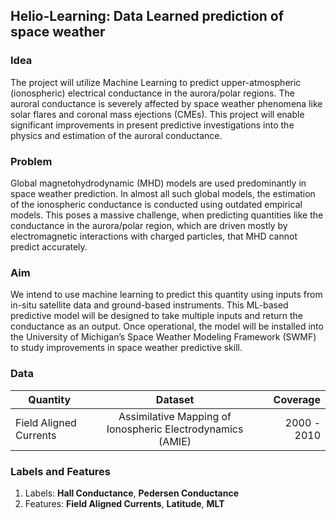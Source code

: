 ## Helio-Learning: Data Learned prediction of space weather

### Idea
The project will utilize Machine Learning to predict upper-atmospheric (ionospheric) electrical conductance in the aurora/polar regions. The auroral conductance is severely affected by space weather phenomena like solar flares and coronal mass ejections (CMEs).  This project will enable significant improvements in present predictive investigations into the physics and estimation of the auroral conductance.

### Problem
Global magnetohydrodynamic (MHD) models are used predominantly in space weather prediction. In almost all such global models, the estimation of the ionospheric conductance is conducted using outdated empirical models. This poses a massive challenge, when predicting quantities like the conductance in the aurora/polar region, which are driven mostly by electromagnetic interactions with charged particles, that MHD cannot predict accurately.

### Aim
We intend to use machine learning to predict this quantity using inputs from in-situ satellite data and ground-based instruments. This ML-based predictive model will be designed to take multiple inputs and return the conductance as an output. Once operational, the model will be installed into the University of Michigan’s Space Weather Modeling Framework (SWMF) to study improvements in space weather predictive skill.

### Data
| Quantity               | Dataset                                                    | Coverage    |
| ---------------------- |:----------------------------------------------------------:| -----------:|
| Field Aligned Currents | Assimilative Mapping of Ionospheric Electrodynamics (AMIE) | 2000 - 2010 |


### Labels and Features
1. Labels: **Hall Conductance**, **Pedersen Conductance**
2. Features: **Field Aligned Currents**, **Latitude**, **MLT**
